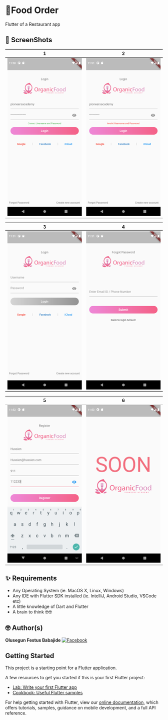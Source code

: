 # 🍔Food Order

Flutter of a Restaurant app

## 📸 ScreenShots

| 1 | 2|
|------|-------|
|<img src="ss/1.png" width="400">|<img src="ss/2.png" width="400">|

| 3 | 4|
|------|-------|
|<img src="ss/3.png" width="400">|<img src="ss/4.png" width="400">|

| 5 | 6|
|------|-------|
|<img src="ss/5.png" width="400">|<img src="ss/6.png" width="400">|


## ✨ Requirements
* Any Operating System (ie. MacOS X, Linux, Windows)
* Any IDE with Flutter SDK installed (ie. IntelliJ, Android Studio, VSCode etc)
* A little knowledge of Dart and Flutter
* A brain to think 🤓🤓


## 🤓 Author(s)
**Olusegun Festus Babajide** [![Facebook ](https://img.shields.io/twitter/follow/iamjideguru.svg?style=social)](https://twitter.com/iamjideguru)

## Getting Started

This project is a starting point for a Flutter application.

A few resources to get you started if this is your first Flutter project:

- [Lab: Write your first Flutter app](https://flutter.io/docs/get-started/codelab)
- [Cookbook: Useful Flutter samples](https://flutter.io/docs/cookbook)

For help getting started with Flutter, view our 
[online documentation](https://flutter.io/docs), which offers tutorials, 
samples, guidance on mobile development, and a full API reference.